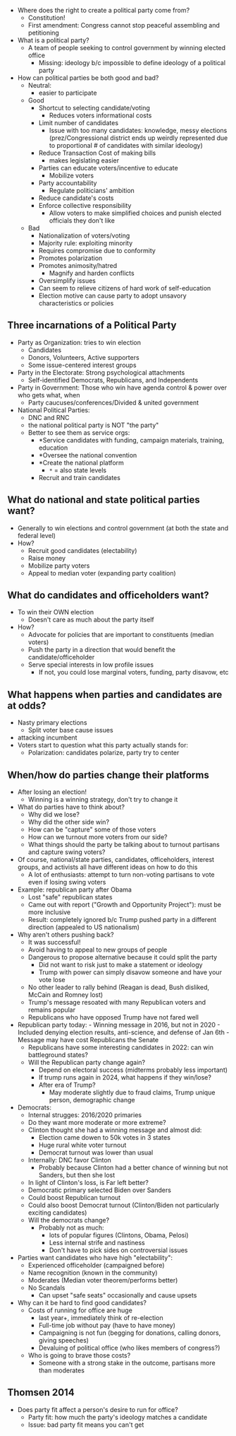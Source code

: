 - Where does the right to create a political party come from?
    - Constitution!
    - First amendment: Congress cannot stop peaceful assembling and petitioning
- What is a political party?
    - A team of people seeking to control government by winning elected office
        - Missing: ideology b/c impossible to define ideology of a political party
- How can political parties be both good and bad?
    - Neutral:
        - easier to participate
    - Good
        - Shortcut to selecting candidate/voting
            - Reduces voters informational costs
        - Limit number of candidates
            - Issue with too many candidates: knowledge, messy elections (prez/Congressional district ends up weirdly represented due to proportional # of candidates with similar ideology)
        - Reduce Transaction Cost of making bills
            - makes legislating easier
        - Parties can educate voters/incentive to educate
            - Mobilize voters
        - Party accountability
            - Regulate politicians' ambition
        - Reduce candidate's costs
        - Enforce collective responsibility
            - Allow voters to make simplified choices and punish elected officials they don't like
    - Bad
        - Nationalization of voters/voting
        - Majority rule: exploiting minority
        - Requires compromise due to conformity
        - Promotes polarization
        - Promotes animosity/hatred
            - Magnify and harden conflicts
        - Oversimplify issues
        - Can seem to relieve citizens of hard work of self-education
        - Election motive can cause party to adopt unsavory characteristics or policies
## Three incarnations of a Political Party
- Party as Organization: tries to win election
	- Candidates
	- Donors, Volunteers, Active supporters
	- Some issue-centered interest groups
- Party in the Electorate: Strong psychological attachments
	- Self-identified Democrats, Republicans, and Independents
- Party in Government: Those who win have agenda control & power over who gets what, when
	- Party caucuses/conferences/Divided & united government
- National Political Parties:
	- DNC and RNC
	- the national political party is NOT "the party"
	- Better to see them as service orgs:
		- *Service candidates with funding, campaign materials, training, education
		- *Oversee the national convention
		- *Create the national platform
			- `*` = also state levels
		- Recruit and train candidates
## What do national and state political parties want?
- Generally to win elections and control government (at both the state and federal level)
- How?
	- Recruit good candidates (electability)
	- Raise money
	- Mobilize party voters
	- Appeal to median voter (expanding party coalition)
## What do candidates and officeholders want?
- To win their OWN election
	- Doesn't care as much about the party itself
- How?
	- Advocate for policies that are important to constituents (median voters)
	- Push the party in a direction that would benefit the candidate/officeholder
	- Serve special interests in low profile issues
		- If not, you could lose marginal voters, funding, party disavow, etc
## What happens when parties and candidates are at odds?
- Nasty primary elections
	- Split voter base cause issues
- attacking incumbent
- Voters start to question what this party actually stands for:
	- Polarization: candidates polarize, party try to center
## When/how do parties change their platforms
- After losing an election!
	- Winning is a winning strategy, don't try to change it
- What do parties have to think about?
	- Why did we lose?
	- Why did the other side win?
	- How can be "capture" some of those voters
	- How can we turnout more voters from our side?
	- What things should the party be talking about to turnout partisans and capture swing voters?
- Of course, national/state parties, candidates, officeholders, interest groups, and activists all have different ideas on how to do this
	- A lot of enthusiasts: attempt to turn non-voting partisans to vote even if losing swing voters
- Example: republican party after Obama
	- Lost "safe" republican states
	- Came out with report ("Growth and Opportunity Project"): must be more inclusive
	- Result: completely ignored b/c Trump pushed party in a different direction (appealed to US nationalism)
- Why aren't others pushing back?
	- It was successful!
	- Avoid having to appeal to new groups of people
	- Dangerous to propose alternative because it could split the party
		- Did not want to risk just to make a statement or ideology
		- Trump with power can simply disavow someone and have your vote lose
	- No other leader to rally behind (Reagan is dead, Bush disliked, McCain and Romney lost)
	- Trump's message resoated with many Republican voters and remains popular
	- Republicans who have opposed Trump have not fared well
- Republican party today:
		- Winning message in 2016, but not in 2020
		- Included denying election results, anti-science, and defense of Jan 6th
		- Message may have cost Republicans the Senate
	- Republicans have some interesting candidates in 2022: can win battleground states?
	- Will the Republican party change again?
		- Depend on electoral success (midterms probably less important)
		- If trump runs again in 2024, what happens if they win/lose?
		- After era of Trump?
			- May moderate slightly due to fraud claims, Trump unique person, demographic change
- Democrats:
	- Internal strugges: 2016/2020 primaries
	- Do they want more moderate or more extreme?
	- Clinton thought she had a winning message and almost did:
		- Election came dowen to 50k votes in 3 states
		- Huge rural white voter turnout
		- Democrat turnout was lower than usual
	- Internally: DNC favor Clinton
		- Probably because Clinton had a better chance of winning but not Sanders, but then she lost
	- In light of Clinton's loss, is Far left better?
	- Democratic primary selected Biden over Sanders
	- Could boost Republican turnout
	- Could also boost Democrat turnout (Clinton/Biden not particularly exciting candidates)
	- Will the democrats change?
		- Probably not as much:
			- lots of popular figures (Clintons, Obama, Pelosi)
			- Less internal strife and nastiness
			- Don't have to pick sides on controversial issues
- Parties want candidates who have high "electability":
	- Experienced officeholder (campaigned before)
	- Name recognition (known in the community)
	- Moderates (Median voter theorem/performs better)
	- No Scandals
		- Can upset "safe seats" occasionally and cause upsets
- Why can it be hard to find good candidates?
	- Costs of running for office are huge
		- last year+, immediately think of re-election
		- Full-time job without pay (have to have money)
		- Campaigning is not fun (begging for donations, calling donors, giving speeches)
		- Devaluing of political office (who likes members of congress?)
	- Who is going to brave those costs?
		- Someone with a strong stake in the outcome, partisans more than moderates
## Thomsen 2014
- Does party fit affect a person's desire to run for office?
	- Party fit: how much the party's ideology matches a candidate
	- Issue: bad party fit means you can't get 